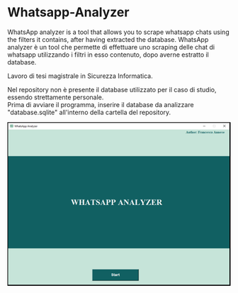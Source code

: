 # Whatsapp-Analyzer
WhatsApp analyzer is a tool that allows you to scrape whatsapp chats using the filters it contains, after having extracted the database.
WhatsApp analyzer è un tool che permette di effettuare uno scraping delle chat di whatsapp utilizzando i filtri in esso contenuto, dopo averne estratto il database. 

Lavoro di tesi magistrale in Sicurezza Informatica. <br>

Nel repository non è presente il database utilizzato per il caso di studio, essendo strettamente personale. <br>
Prima di avviare il programma, inserire il database da analizzare "database.sqlite" all'interno della cartella del repository. <br>



<img src="images/1.PNG"> <br>




